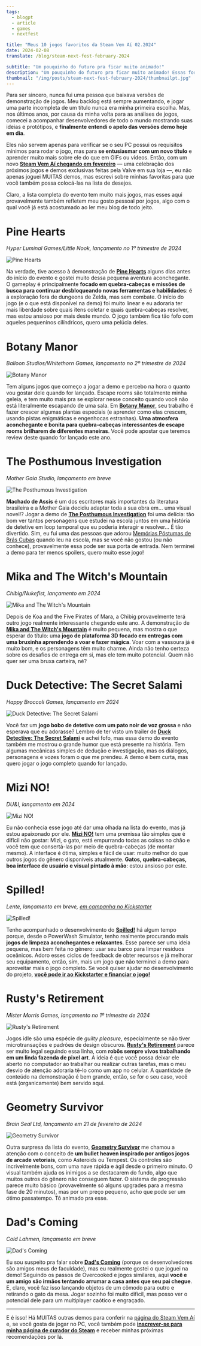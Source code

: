 ```yaml
---
tags:
  - blogpt
  - article
  - games
  - nextfest

title: "Meus 10 jogos favoritos da Steam Vem Aí 02.2024"
date: 2024-02-08
translate: /blog/steam-next-fest-february-2024

subtitle: "Um pouquinho do futuro pra ficar muito animado!"
description: "Um pouquinho do futuro pra ficar muito animado! Essas foram as minhas versões demo favoritas do Steam Vem Aí de Fevereiro de 2024."
thumbnail: "/img/posts/steam-next-fest-february-2024/thumbnailpt.jpg"
---
```


Para ser sincero, nunca fui uma pessoa que baixava versões de demonstração de jogos. Meu backlog está sempre aumentando, e jogar uma parte incompleta de um título nunca era minha primeira escolha. Mas, nos últimos anos, por causa da minha volta para as análises de jogos, comecei a acompanhar desenvolvedores de todo o mundo mostrando suas ideias e protótipos, e **finalmente entendi o apelo das versões demo hoje em dia**.

Eles não servem apenas para verificar se o seu PC possui os requisitos mínimos para rodar o jogo, mas para **se entusiasmar com um novo título** e aprender muito mais sobre ele do que em GIFs ou vídeos. Então, com um novo [**Steam Vem Aí chegando em fevereiro**](https://store.steampowered.com/sale/nextfest) — uma celebração dos próximos jogos e demos exclusivas feitas pela Valve em sua loja —, eu não apenas joguei MUITAS demos, mas escrevi sobre minhas favoritas para que você também possa colocá-las na lista de desejos.

Claro, a lista completa do evento tem muito mais jogos, mas esses aqui provavelmente também refletem meu gosto pessoal por jogos, algo com o qual você já está acostumado ao ler meu blog de todo jeito.

# Pine Hearts
_Hyper Luminal Games/Little Nook, lançamento no 1º trimestre de 2024_

![Pine Hearts](/img/posts/steam-next-fest-february-2024/pine.jpg)

Na verdade, tive acesso à demonstração de [**Pine Hearts**](https://store.steampowered.com/app/1781010/Pine_Hearts?curator_clanid=44763507) alguns dias antes do início do evento e gostei muito dessa pequena aventura aconchegante. O gameplay é principalmente **focado em quebra-cabeças e missões de busca para continuar desbloqueando novas ferramentas e habilidades**: é a exploração fora de dungeons de Zelda, mas sem combate. O início do jogo (e o que está disponível na demo) foi muito linear e eu adoraria ter mais liberdade sobre quais itens coletar e quais quebra-cabeças resolver, mas estou ansioso por mais deste mundo. O jogo também fica tão fofo com aqueles pequeninos cilíndricos, quero uma pelúcia deles.

# Botany Manor
_Balloon Studios/Whitethorn Games, lançamento no 2º trimestre de 2024_

![Botany Manor](/img/posts/steam-next-fest-february-2024/manor.jpg)

Tem alguns jogos que começo a jogar a demo e percebo na hora o quanto vou gostar dele quando for lançado. Escape rooms são totalmente minha geleia, e tem muito mais pra se explorar nesse conceito quando você não está literalmente escapando de uma sala. Em [**Botany Manor**](https://store.steampowered.com/app/1425350/Botany_Manor?curator_clanid=44763507), seu trabalho é fazer crescer algumas plantas especiais (e aprender como elas crescem, usando pistas enigmáticas e engenhocas estranhas). **Uma atmosfera aconchegante e bonita para quebra-cabeças interessantes de escape rooms brilharem de diferentes maneiras**. Você pode apostar que teremos review deste quando for lançado este ano.

# The Posthumous Investigation
_Mother Gaia Studio, lançamento em breve_

![The Posthumous Investigation](/img/posts/steam-next-fest-february-2024/cubas.jpg)

**Machado de Assis** é um dos escritores mais importantes da literatura brasileira e a Mother Gaia decidiu adaptar toda a sua obra em... uma visual novel!? Jogar a demo de [**The Posthumous Investigation**](https://store.steampowered.com/app/2466900/The_Posthumous_Investigation?curator_clanid=44763507) foi uma delícia: tão bom ver tantos personagens que estudei na escola juntos em uma história de detetive em loop temporal que eu poderia interagir e resolver... É tão divertido. Sim, eu fui uma das pessoas que adorou [Memórias Póstumas de Brás Cubas](https://pt.wikipedia.org/wiki/Mem%C3%B3rias_P%C3%B3stumas_de_Br%C3%A1s_Cubas) quando leu na escola, mas se você não gostou (ou não conhece), provavelmente essa pode ser sua porta de entrada. Nem terminei a demo para ter menos spoilers, quero muito esse jogo!

# Mika and The Witch's Mountain
_Chibig/Nukefist, lançamento em 2024_

![Mika and The Witch's Mountain](/img/posts/steam-next-fest-february-2024/mika.jpg)

Depois de Koa and the Five Pirates of Mara, a Chibig provavelmente terá outro jogo realmente interessante chegando este ano. A demonstração de [**Mika and The Witch's Mountain**](https://store.steampowered.com/app/1819460/Mika_and_The_Witchs_Mountain?curator_clanid=44763507) é muito pequena, mas mostra o que esperar do título: uma **jogo de plataforma 3D focado em entregas com uma bruxinha aprendendo a voar e fazer mágica**. Voar com a vassoura já é muito bom, e os personagens têm muito charme. Ainda não tenho certeza sobre os desafios de entrega em si, mas ele tem muito potencial. Quem não quer ser uma bruxa carteira, né?

# Duck Detective: The Secret Salami
_Happy Broccoli Games, lançamento em 2024_

![Duck Detective: The Secret Salami](/img/posts/steam-next-fest-february-2024/duck.jpg)

Você faz um **jogo bobo de detetive com um pato noir de voz grossa** e não esperava que eu adorasse? Lembro de ter visto um trailer de [**Duck Detective: The Secret Salami**](https://store.steampowered.com/app/2637990/Duck_Detective_The_Secret_Salami?curator_clanid=44763507) e achei fofo, mas essa demo do evento também me mostrou o grande humor que está presente na história. Tem algumas mecânicas simples de dedução e investigação, mas os diálogos, personagens e vozes foram o que me prendeu. A demo é bem curta, mas quero jogar o jogo completo quando for lançado.

# Mizi NO!
_DU&I, lançamento em 2024_

![Mizi NO!](/img/posts/steam-next-fest-february-2024/mizi.jpg)

Eu não conhecia esse jogo até dar uma olhada na lista do evento, mas já estou apaixonado por ele. [**Mizi NO!**](https://store.steampowered.com/app/2654860/Mizi_NO?curator_clanid=44763507) tem uma premissa tão simples que é difícil não gostar: Mizi, o gato, está empurrando todas as coisas no chão e você tem que consertá-las por meio de quebra-cabeças (de montar mesmo). A interface é ótima, simples e fácil de usar: muito melhor do que outros jogos do gênero disponíveis atualmente. **Gatos, quebra-cabeças, boa interface de usuário e visual pintado à mão**: estou ansioso por este.

# Spilled!
_Lente, lançamento em breve, [em campanha no Kickstarter](https://www.kickstarter.com/projects/lentegamedev/spilled)_

![Spilled!](/img/posts/steam-next-fest-february-2024/spilled.jpg)

Tenho acompanhado o desenvolvimento do [**Spilled!**](https://store.steampowered.com/app/2240080/Spilled?curator_clanid=44763507) há algum tempo porque, desde o PowerWash Simulator, tenho realmente procurando mais **jogos de limpeza aconchegantes e relaxantes**. Esse parece ser uma ideia pequena, mas bem feita no gênero: usar seu barco para limpar resíduos oceânicos. Adoro esses ciclos de feedback de obter recursos e já melhorar seu equipamento, então, sim, mais um jogo que não terminei a demo para aproveitar mais o jogo completo. Se você quiser ajudar no desenvolvimento do projeto, [**você pode ir ao Kickstarter e financiar o jogo!**](https://www.kickstarter.com/projects/lentegamedev/spilled)

# Rusty's Retirement
_Mister Morris Games, lançamento no 1º trimestre de 2024_

![Rusty's Retirement](/img/posts/steam-next-fest-february-2024/rusty.jpg)

Jogos idle são uma espécie de *guilty pleasure*, especialmente se não tiver microtransações e padrões de design obscuros. [**Rusty's Retirement**](https://store.steampowered.com/app/2666510/Rustys_Retirement?curator_clanid=44763507) parece ser muito legal seguindo essa linha, com **robôs sempre vivos trabalhando em um linda fazenda de pixel art**. A ideia é que você possa deixar ele aberto no computador ao trabalhar ou realizar outras tarefas, mas o meu desvio de atenção adoraria tê-lo como um app no celular. A quantidade de conteúdo na demonstração é bem grande, então, se for o seu caso, você está (organicamente) bem servido aqui.

# Geometry Survivor
_Brain Seal Ltd, lançamento em 21 de fevereiro de 2024_

![Geometry Survivor](/img/posts/steam-next-fest-february-2024/geometry.jpg)

Outra surpresa da lista do evento, [**Geometry Survivor**](https://store.steampowered.com/app/2489010/Geometry_Survivor?curator_clanid=44763507) me chamou a atenção com o conceito de **um bullet heaven inspirado por antigos jogos de arcade vetoriais**, como Asteroids ou Tempest. Os controles são incrivelmente bons, com uma nave rápida e ágil desde o primeiro minuto. O visual também ajuda os inimigos a se destacarem do fundo, algo que muitos outros do gênero não conseguem fazer. O sistema de progressão parece muito básico (provavelmente só alguns upgrades para a mesma fase de 20 minutos), mas por um preço pequeno, acho que pode ser um ótimo passatempo. Tô animado pra esse.

# Dad's Coming
_Cold Lahmen, lançamento em breve_

![Dad's Coming](/img/posts/steam-next-fest-february-2024/dad.jpg)

Eu sou suspeito pra falar sobre [**Dad's Coming**](https://store.steampowered.com/app/1527350/Dads_Coming?curator_clanid=44763507) (porque os desenvolvedores são amigos meus de faculdade), mas eu realmente gostei o que joguei na demo! Seguindo os passos de Overcooked e jogos similares, aqui **você e um amigo são irmãos tentando arrumar a casa antes que seu pai chegue**. E, claro, você faz isso lançando objetos de um cômodo para outro e retirando o gato da mesa. Jogar sozinho foi muito difícil, mas posso ver o potencial dele para um multiplayer caótico e engraçado.

---

E é isso! Há MUITAS outras demos para conferir na [página do Steam Vem Aí](https://store.steampowered.com/sale/nextfest) e, se você gosta de jogar no PC, você também pode [**inscrever-se para minha página de curador do Steam**](https://store.steampowered.com/curator/44763507/) e receber minhas próximas recomendações por lá.